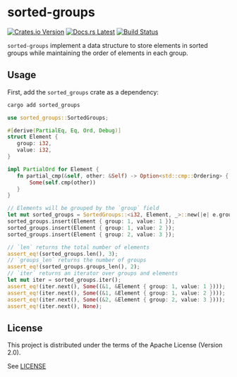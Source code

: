 # sorted-groups

[![Crates.io Version](https://badgers.space/crates/version/sorted-groups)](https://crates.io/crates/sorted-groups)
[![Docs.rs Latest](https://badgers.space/badge/docs.rs/latest/blue)](https://docs.rs/sorted-groups)
[![Build Status](https://badgers.space/github/checks/dax/sorted-groups?label=build)](https://github.com/dax/sorted-groups/actions/workflows/build.yaml)

`sorted-groups` implement a data structure to store elements in sorted groups while maintaining the order of elements in each group.

## Usage

First, add the `sorted_groups` crate as a dependency:

```sh
cargo add sorted_groups
```

```rust
use sorted_groups::SortedGroups;

#[derive(PartialEq, Eq, Ord, Debug)]
struct Element {
   group: i32,
   value: i32,
}

impl PartialOrd for Element {
   fn partial_cmp(&self, other: &Self) -> Option<std::cmp::Ordering> {
       Some(self.cmp(other))
   }
}

// Elements will be grouped by the `group` field
let mut sorted_groups = SortedGroups::<i32, Element, _>::new(|e| e.group);
sorted_groups.insert(Element { group: 1, value: 1 });
sorted_groups.insert(Element { group: 1, value: 2 });
sorted_groups.insert(Element { group: 2, value: 3 });

// `len` returns the total number of elements
assert_eq!(sorted_groups.len(), 3);
// `groups_len` returns the number of groups
assert_eq!(sorted_groups.groups_len(), 2);
// `iter` returns an iterator over groups and elements
let mut iter = sorted_groups.iter();
assert_eq!(iter.next(), Some((&1, &Element { group: 1, value: 1 })));
assert_eq!(iter.next(), Some((&1, &Element { group: 1, value: 2 })));
assert_eq!(iter.next(), Some((&2, &Element { group: 2, value: 3 })));
assert_eq!(iter.next(), None);
```

## License

This project is distributed under the terms of the Apache License (Version 2.0).

See [LICENSE](LICENSE)

